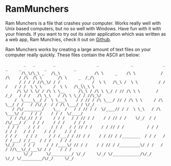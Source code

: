 # RamMunchers

Ram Munchers is a file that crashes your computer. Works really well with Unix based computers, but no so well with Windows. Have fun with it with your friends. If you want to try out its sister application which was written as a web app, Ram Munchies, check it out on <a href="https://github.com/rnucuta/rammunchies" target="_blank">Github</a>.
  
Ram Munchers works by creating a large amount of text files on your computer really quickly. These files contain the ASCII art below:

            _   _        _                  _              _             _       _     _          _            _   
           /\_\/\_\ _   /\_\               /\ \     _    /\ \           / /\    / /\  /\ \       /\ \     _  /_/\  
          / / / / //\_\/ / /         _    /  \ \   /\_\ /  \ \         / / /   / / /  \ \ \     /  \ \   /\_\\_\ \ 
         /\ \/ \ \/ / /\ \ \__      /\_\ / /\ \ \_/ / // /\ \ \       / /_/   / / /   /\ \_\   / /\ \ \_/ / //\_\/ 
        /  \____\__/ /  \ \___\    / / // / /\ \___/ // / /\ \ \     / /\ \__/ / /   / /\/_/  / / /\ \___/ / \/_/  
       / /\/________/    \__  /   / / // / /  \/____// / /  \ \_\   / /\ \___\/ /   / / /    / / /  \/____/       
      / / /\/_// / /     / / /   / / // / /    / / // / /    \/_/  / / /\/___/ /   / / /    / / /    / / /         
     / / /    / / /     / / /   / / // / /    / / // / /          / / /   / / /   / / /    / / /    / / /          
    / / /    / / /     / / /___/ / // / /    / / // / /________  / / /   / / /___/ / /__  / / /    / / /           
    \/_/    / / /     / / /____\/ // / /    / / // / /_________\/ / /   / / //\__\/_/___\/ / /    / / /            
            \/_/      \/_________/ \/_/     \/_/ \/____________/\/_/    \/_/ \/_________/\/_/     \/_/             
                                                                                                               
